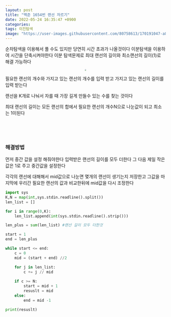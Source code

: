 ```yaml
---
layout: post
title: "백준 1654번 랜선 자르기"
date: 2022-05-24 16:35:47 +0900
categories:
tags: 이진탐색
image: "https://user-images.githubusercontent.com/80758613/170191047-a8b5c960-9037-41f6-bdd3-e41c3576fa24.png"
---
```


순차탐색을 이용해서 풀 수도 있지만 당연히 시간 초과가 나올것이다 이분탐색을 이용하여  시간을 단축시켜야한다 이분 탐색문제로 최대 랜선의 길이와 최소랜선의 길이(1)로 해결 가능하다

<center>
<img src="https://user-images.githubusercontent.com/80758613/170191047-a8b5c960-9037-41f6-bdd3-e41c3576fa24.png" style="zoom:30%;">
</center>

필요한 랜선의 개수와 가지고 있는 랜선의 개수를 입력 받고 가지고 있는 랜선의 길이를 입력 받는다 

랜선을 K개로 나눠서 자를  때 가장 길게 만들수 있는 수를 찾는 것이다

최대 랜선의 길이는 모든 랜선의 합에서 필요한 랜선의 개수N으로 나눈값이 되고 최소는 1이된다

&nbsp;

&nbsp;

### 해결방법

먼저 중간 값을 설정 해줘야한다 입력받은 랜선의 길이를 모두 더한다 그 다음 제일 작은 값은 1로 주고 중간값을 설정한다

각각의 랜선에 대해해서 mid값으로 나눈면 몇개의 랜선이 생기는지 저장한고 그값을 마지막에 우리간 필요한 랜선의 값과 비교한뒤에 mid값을 다시 조정한다

``` python
import sys
K,N = map(int,sys.stdin.readline().split())
len_list = []

for i in range(0,K):
    len_list.append(int(sys.stdin.readline().strip()))

len_plus = sum(len_list) #랜선 길이 모두 더한것

start = 1
end = len_plus

while start <= end:
    c = 0
    mid = (start + end) //2

    for j in len_list:
        c += j // mid
    
    if c >= N:
        start = mid + 1
        resuslt = mid
    else:
        end = mid -1

print(resuslt)
```

